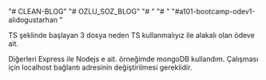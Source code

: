 "# CLEAN-BLOG" 
"# OZLU_SOZ_BLOG" 
"# " 
"# " 
"#a101-bootcamp-odev1-alidogustarhan " 

TS şeklinde başlayan 3 dosya neden TS kullanmalıyız ile alakalı olan ödeve ait.

Diğerleri Express ile Nodejs e ait. örneğimde mongoDB kullandım. Çalışması için localhost bağlantı adresinin değiştirilmesi gereklidir.
